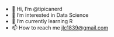 - 👋 Hi, I’m @tipicanerd
- 👀 I’m interested in Data Science
- 🌱 I’m currently learning R
- 📫 How to reach me jlc1839@gmail.com

<!---
tipicanerd/tipicanerd is a ✨ special ✨ repository because its `README.md` (this file) appears on your GitHub profile.
You can click the Preview link to take a look at your changes.
--->
